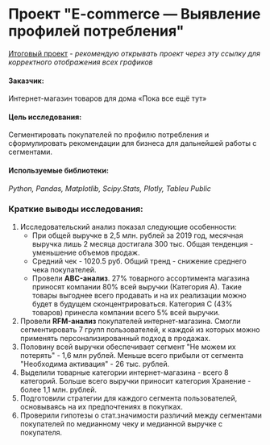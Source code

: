 # Проект "E-commerce — Выявление профилей потребления" 

[Итоговый проект](https://gayvoronskayaa.github.io/) - *рекомендую открывать проект через эту ссылку для корректного отображения всех графиков*

#### Заказчик:
 Интернет-магазин товаров для дома «Пока все ещё тут»

#### Цель исследования:
Сегментировать покупателей по профилю потребления и сформулировать рекомендации для бизнеса для дальнейшей работы с сегментами.

#### Используемые библиотеки:
*Python, Pandas, Matplotlib, Scipy.Stats, Plotly, Tableu Public*

### Краткие выводы исследования:
1. Исследовательский анализ показал следующие особенности: 
   -  При общей выручке в 2,5 млн. рублей за 2019 год, месячная выручка лишь 2 месяца достигала 300 тыс. Общая тенденция - уменьшение объемов продаж.
   -  Средний чек - 1020.5 руб. Общий тренд - снижение среднего чека покупателей.
   -  Провели **ABC-анализ**. 27% товарного ассортимента магазина приносят компании 80% всей выручки (Категория А). Такие товары выгоднее всего продавать и на их реализации можно будет в будущем сконцентрироваться. Категория С (43% товаров) принесла компании всего 5% всей выручки. 
2. Провели **RFM-анализ** покупателей интернет-магазина. Смогли сегментировать 7 групп пользователей, к каждой из которых можно применять персонализированный подход в продажах.
3. Половину всей выручки обеспечивает сегмент "Не можем их потерять" - 1,6 млн рублей. Меньше всего прибыли от сегмента "Необходима активация" - 26 тыс. рублей.
4. Выделили товарные категории интернет-магазина - всего 8 категорий. Больше всего выручки приносит категория Хранение - более 1,1 млн. рублей. 
5. Подготовили стратегии для каждого сегмента пользователей, основываясь на их предпочтениях в покупках. 
6. Проверили гипотезы о стат.значимости различий между сегментами покупателей по медианному чеку и медианной выручке с покупателя.
